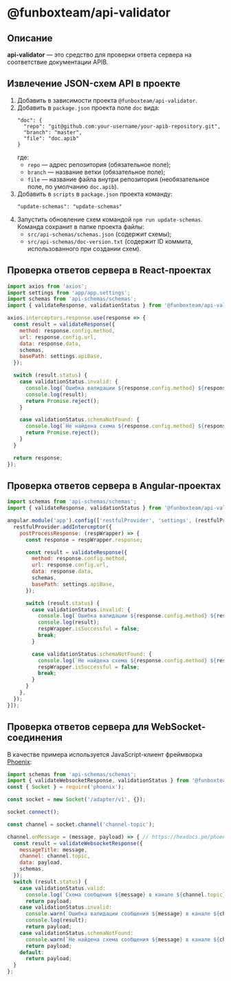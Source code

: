 # @funboxteam/api-validator

## Описание

**api-validator** — это средство для проверки ответа сервера на соответствие
документации APIB.

## Извлечение JSON-схем API в проекте

1. Добавить в зависимости проекта `@funboxteam/api-validator`.
2. Добавить в `package.json` проекта поле `doc` вида:
    ```
    "doc": {
      "repo": "git@github.com:your-username/your-apib-repository.git",
      "branch": "master",
      "file": "doc.apib"
    }
    ```
    где:
    - `repo` — адрес репозитория (обязательное поле);
    - `branch` — название ветки (обязательное поле);
    - `file` — название файла внутри репозитория (необязательное поле, по умолчанию `doc.apib`).
3. Добавить в `scripts` в `package.json` проекта команду:
    ```
    "update-schemas": "update-schemas"
    ```
4. Запустить обновление схем командой `npm run update-schemas`.
   Команда сохранит в папке проекта файлы:
   - `src/api-schemas/schemas.json` (содержит схемы);
   - `src/api-schemas/doc-version.txt` (содержит ID коммита, использованного при создании схем).

## Проверка ответов сервера в React-проектах

```javascript
import axios from 'axios';
import settings from 'app/app.settings';
import schemas from 'api-schemas/schemas';
import { validateResponse, validationStatus } from '@funboxteam/api-validator';

axios.interceptors.response.use(response => {
  const result = validateResponse({
    method: response.config.method,
    url: response.config.url,
    data: response.data,
    schemas,
    basePath: settings.apiBase,
  });

  switch (result.status) {
    case validationStatus.invalid: {
      console.log(`Ошибка валидации ${response.config.method} ${response.config.url}`);
      console.log(result);
      return Promise.reject();
    }

    case validationStatus.schemaNotFound: {
      console.log(`Не найдена схема ${response.config.method} ${response.config.url}.`);
      return Promise.reject();
    }
  }

  return response;
});
```

## Проверка ответов сервера в Angular-проектах

```javascript
import schemas from 'api-schemas/schemas';
import { validateResponse, validationStatus } from '@funboxteam/api-validator';

angular.module('app').config(['restfulProvider', 'settings', (restfulProvider, settings) => {
  restfulProvider.addInterceptor({
    postProcessResponse: (respWrapper) => {
      const response = respWrapper.response;

      const result = validateResponse({
        method: response.config.method,
        url: response.config.url,
        data: response.data,
        schemas,
        basePath: settings.apiBase,
      });

      switch (result.status) {
        case validationStatus.invalid: {
          console.log(`Ошибка валидации ${response.config.method} ${response.config.url}`);
          console.log(result);
          respWrapper.isSuccessful = false;
          break;
        }

        case validationStatus.schemaNotFound: {
          console.log(`Не найдена схема ${response.config.method} ${response.config.url}.`);
          respWrapper.isSuccessful = false;
          break;
        }
      }
    },
  });
}]);
```

## Проверка ответов сервера для WebSocket-соединения

В качестве примера используется JavaScript-клиент фреймворка
[Phoenix](https://hexdocs.pm/phoenix/js/):

```javascript
import schemas from 'api-schemas/schemas';
import { validateWebsocketResponse, validationStatus } from '@funboxteam/api-validator';
const { Socket } = require('phoenix');

const socket = new Socket('/adapter/v1', {});

socket.connect();

const channel = socket.channel('channel-topic');

channel.onMessage = (message, payload) => { // https://hexdocs.pm/phoenix/js/#channelonmessage
  const result = validateWebsocketResponse({
    messageTitle: message,
    channel: channel.topic,
    data: payload,
    schemas,
  });
  switch (result.status) {
    case validationStatus.valid:
      console.log(`Схема сообщения ${message} в канале ${channel.topic} найдена и валидна`);
      return payload;
    case validationStatus.invalid:
      console.warn(`Ошибка валидации сообщения ${message} в канале ${channel.topic}`);
      console.log(result);
      return payload;
    case validationStatus.schemaNotFound:
      console.warn(`Не найдена схема сообщения ${message} в канале ${channel.topic}`);
      return payload;
    default:
      return payload;
  }
};
```
